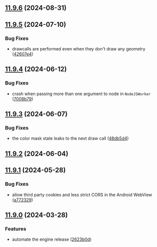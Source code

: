 ## [11.9.6](https://git.aerys.in/aerys/smartshape/smartshape-engine/compare/v11.9.5...v11.9.6) (2024-08-31)

## [11.9.5](https://git.aerys.in/aerys/smartshape/smartshape-engine/compare/v11.9.4...v11.9.5) (2024-07-10)


### Bug Fixes

* drawcalls are performed even when they don't draw any geometry ([42607e4](https://git.aerys.in/aerys/smartshape/smartshape-engine/commit/42607e4281d971ee87ec7e739a001abd4626b505))

## [11.9.4](https://git.aerys.in/aerys/smartshape/smartshape-engine/compare/v11.9.3...v11.9.4) (2024-06-12)


### Bug Fixes

* crash when passing more than one argument to node in `NodeJSWorker` ([7008b79](https://git.aerys.in/aerys/smartshape/smartshape-engine/commit/7008b7906ab4dae4d9c8b4d8212457476a38901a))

## [11.9.3](https://git.aerys.in/aerys/smartshape/smartshape-engine/compare/v11.9.2...v11.9.3) (2024-06-07)


### Bug Fixes

* the color mask state leaks to the next draw call ([48db5d4](https://git.aerys.in/aerys/smartshape/smartshape-engine/commit/48db5d4f98915b5743f8b848abb914b6eb46ce8b))

## [11.9.2](https://git.aerys.in/aerys/smartshape/smartshape-engine/compare/v11.9.1...v11.9.2) (2024-06-04)

## [11.9.1](https://git.aerys.in/aerys/smartshape/smartshape-engine/compare/v11.9.0...v11.9.1) (2024-05-28)


### Bug Fixes

* allow third party cookies and less strict CORS in the Android WebView ([a772329](https://git.aerys.in/aerys/smartshape/smartshape-engine/commit/a7723295cb2df85aee3b8fa1c16321d4b366e47a))

## [11.9.0](https://git.aerys.in/aerys/smartshape/smartshape-engine/compare/v11.8.2...v11.9.0) (2024-03-28)


### Features

* automate the engine release ([2623b0d](https://git.aerys.in/aerys/smartshape/smartshape-engine/commit/2623b0d1e84a13f4b2f851148372fea9e8aee755))
